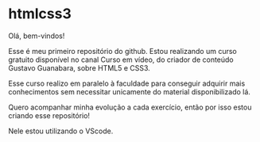# htmlcss3

Olá, bem-vindos!

Esse é meu primeiro repositório do github. 
Estou realizando um curso gratuito disponível no canal Curso em vídeo, do criador de conteúdo Gustavo Guanabara, sobre HTML5 e CSS3.

Esse curso realizo em paralelo à faculdade para conseguir adquirir mais conhecimentos sem necessitar unicamente do material disponibilizado lá.

Quero acompanhar minha evolução a cada exercício, então por isso estou criando esse repositório!

Nele estou utilizando o VScode.

